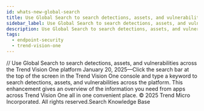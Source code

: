 ```yaml
---
id: whats-new-global-search
title: Use Global Search to search detections, assets, and vulnerabilities across the Trend Vision One platform
sidebar_label: Use Global Search to search detections, assets, and vulnerabilities across the Trend Vision One platform
description: Use Global Search to search detections, assets, and vulnerabilities across the Trend Vision One platform
tags:
  - endpoint-security
  - trend-vision-one
---
```


/*<![CDATA[*/ $('#title').html($('meta[name=map-description]').attr('content')); /*]]>*/ Use Global Search to search detections, assets, and vulnerabilities across the Trend Vision One platform January 20, 2025—Click the search bar at the top of the screen in the Trend Vision One console and type a keyword to search detections, assets, and vulnerabilities across the platform. This enhancement gives an overview of the information you need from apps across Trend Vision One all in one convenient place. © 2025 Trend Micro Incorporated. All rights reserved.Search Knowledge Base